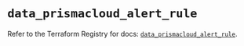 # `data_prismacloud_alert_rule`

Refer to the Terraform Registry for docs: [`data_prismacloud_alert_rule`](https://registry.terraform.io/providers/paloaltonetworks/prismacloud/1.7.0/docs/data-sources/alert_rule).
